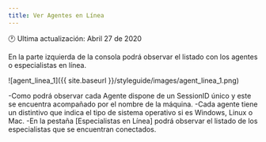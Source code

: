 ```yaml
---
title: Ver Agentes en Línea
---
```


🕐 Ultima actualización: Abril 27 de 2020

En la parte izquierda de la consola podrá observar el listado con los agentes o especialistas en línea.


![agent_linea_1]({{ site.baseurl }}/styleguide/images/agent_linea_1.png)


-Como podrá observar cada Agente dispone de un SessionID único y este se encuentra acompañado por el nombre de la máquina.
-Cada agente tiene un distintivo que indica el tipo de sistema operativo si es Windows, Linux o Mac.
-En la pestaña [Especialistas en Línea] podrá observar el listado de los especialistas que se encuentran conectados.
 
